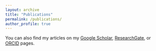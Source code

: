 ```yaml
---
layout: archive
title: "Publications"
permalink: /publications/
author_profile: true
---
```

You can also find my articles on my <u><a href="http://scholar.google.com/citations?user=6b0rHj8AAAAJ">Google Scholar</a></u>, <u><a href="https://www.researchgate.net/profile/Matthew_Thompson39">ResearchGate</a></u>, or <u><a href="https://orcid.org/0000-0002-1460-3983">ORCID</a></u> pages.
